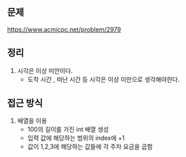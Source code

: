 ## 문제 
https://www.acmicpc.net/problem/2979

## 정리
1. 시각은 이상 미안이다. 
    - 도착 시간 , 떠난 시간 등 시각은 이상 미만으로 생각해야한다.
## 접근 방식
1. 배열을 이용
    - 100의 길이를 가진 int 배열 생성
    - 입력 값에 해당하는 범위의 index에 +1
    - 값이 1,2,3에 해당하는 값들에 각 주차 요금을 곱함